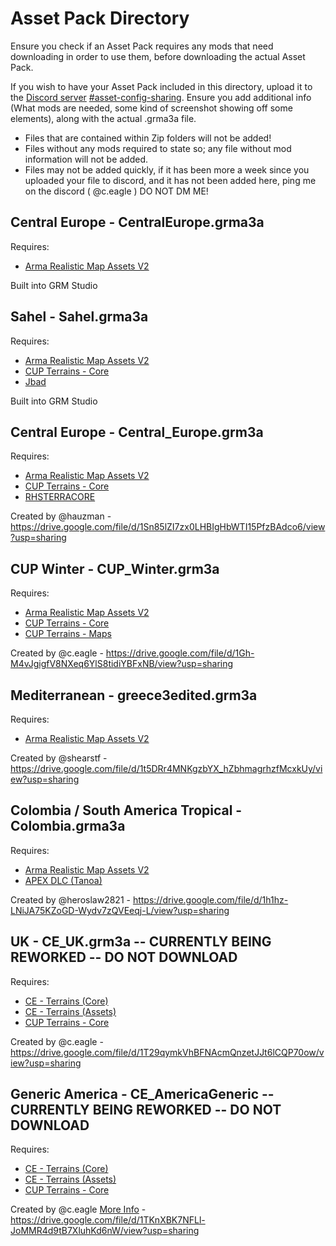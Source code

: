 # Asset Pack Directory
Ensure you check if an Asset Pack requires any mods that need downloading in order to use them, before downloading the actual Asset Pack.

If you wish to have your Asset Pack included in this directory, upload it to the [Discord server](https://discord.gg/QXJVwzy8Bj) [#asset-config-sharing](https://discord.com/channels/1135252857227071560/1142672433694908426). Ensure you add additional info (What mods are needed, some kind of screenshot showing off some elements), along with the actual .grma3a file. 
- Files that are contained within Zip folders will not be added!
- Files without any mods required to state so; any file without mod information will not be added. 
- Files may not be added quickly, if it has been more a week since you uploaded your file to discord, and it has not been added here, ping me on the discord ( @c.eagle ) DO NOT DM ME!

## Central Europe - CentralEurope.grma3a
Requires:
- [Arma Realistic Map Assets V2](https://steamcommunity.com/sharedfiles/filedetails/?id=2982306133)

Built into GRM Studio

## Sahel - Sahel.grma3a
Requires:
- [Arma Realistic Map Assets V2](https://steamcommunity.com/sharedfiles/filedetails/?id=2982306133)
- [CUP Terrains - Core](https://steamcommunity.com/sharedfiles/filedetails/?id=583496184)
- [Jbad](https://steamcommunity.com/sharedfiles/filedetails/?id=520618345)

Built into GRM Studio

## Central Europe - Central_Europe.grm3a
Requires: 
- [Arma Realistic Map Assets V2
](https://steamcommunity.com/sharedfiles/filedetails/?id=2982306133)
- [CUP Terrains - Core](https://steamcommunity.com/sharedfiles/filedetails/?id=583496184)
- [RHSTERRACORE](https://steamcommunity.com/sharedfiles/filedetails/?id=2288691268)

Created by @hauzman - https://drive.google.com/file/d/1Sn85lZI7zx0LHBIgHbWTI15PfzBAdco6/view?usp=sharing

## CUP Winter - CUP_Winter.grm3a
Requires: 
- [Arma Realistic Map Assets V2
](https://steamcommunity.com/sharedfiles/filedetails/?id=2982306133)
- [CUP Terrains - Core](https://steamcommunity.com/sharedfiles/filedetails/?id=583496184)
- [CUP Terrains - Maps](https://steamcommunity.com/sharedfiles/filedetails/?id=583544987)

Created by @c.eagle - https://drive.google.com/file/d/1Gh-M4vJgigfV8NXeq6YlS8tidiYBFxNB/view?usp=sharing

## Mediterranean - greece3edited.grm3a
Requires: 
- [Arma Realistic Map Assets V2
](https://steamcommunity.com/sharedfiles/filedetails/?id=2982306133)

Created by @shearstf - https://drive.google.com/file/d/1t5DRr4MNKgzbYX_hZbhmagrhzfMcxkUy/view?usp=sharing

## Colombia / South America Tropical - Colombia.grma3a
Requires:

- [Arma Realistic Map Assets V2](https://steamcommunity.com/sharedfiles/filedetails/?id=2982306133)
- [APEX DLC (Tanoa)](https://store.steampowered.com/app/395180/Arma_3_Apex/)

Created by @heroslaw2821 - https://drive.google.com/file/d/1h1hz-LNiJA75KZoGD-Wydv7zQVEeqj-L/view?usp=sharing

## UK - CE_UK.grm3a  -- CURRENTLY BEING REWORKED -- DO NOT DOWNLOAD
Requires:

- [CE - Terrains (Core)](https://steamcommunity.com/sharedfiles/filedetails/?id=3368850834)
- [CE - Terrains (Assets)](https://steamcommunity.com/sharedfiles/filedetails/?id=3392260648)
- [CUP Terrains - Core](https://steamcommunity.com/sharedfiles/filedetails/?id=583496184)

Created by @c.eagle - https://drive.google.com/file/d/1T29qymkVhBFNAcmQnzetJJt6lCQP70ow/view?usp=sharing 

## Generic America - CE_AmericaGeneric -- CURRENTLY BEING REWORKED -- DO NOT DOWNLOAD
Requires:

- [CE - Terrains (Core)](https://steamcommunity.com/sharedfiles/filedetails/?id=3368850834)
- [CE - Terrains (Assets)](https://steamcommunity.com/sharedfiles/filedetails/?id=3392260648)
- [CUP Terrains - Core](https://steamcommunity.com/sharedfiles/filedetails/?id=583496184)

Created by @c.eagle [More Info](https://github.com/Eagle-Studios/CE_Mods/wiki/CE-GRMSA#ce_grmsa_americaworld) - https://drive.google.com/file/d/1TKnXBK7NFLl-JoMMR4d9tB7XluhKd6nW/view?usp=sharing